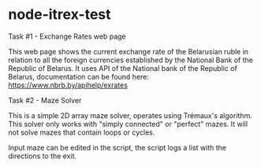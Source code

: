 # node-itrex-test

Task #1 - Exchange Rates web page

This web page shows the current exchange rate of the Belarusian ruble in relation to all the foreign currencies established by the National Bank of the Republic of Belarus.
It uses API of the National bank of the Republic of Belarus, documentation can be found here: https://www.nbrb.by/apihelp/exrates

Task #2 - Maze Solver

This is a simple 2D array maze solver, operates using Trémaux's algorithm.
This solver only works with "simply connected" or "perfect" mazes. It will not solve mazes that contain loops or cycles.

Input maze can be edited in the script, the script logs a list with the directions to the exit.
